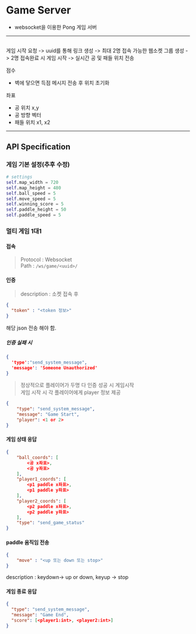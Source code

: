 # Game Server
- websocket을 이용한 Pong 게임 서버

---

## 

게임 시작 요청 -> uuid를 통해 링크 생성 -> 최대 2명 접속 가능한 웹소켓 그룹 생성
-> 2명 접속완료 시 게임 시작 -> 실시간 공 및 패들 위치 전송 

점수 
- 벽에 닿으면 득점 메시지 전송 후 위치 초기화


좌표
- 공 위치 x,y
- 공 방향 벡터
- 패들 위치 x1, x2
---

## API Specification

### 게임 기본 설정(추후 수정)

```python
# settings
self.map_width = 720
self.map_height = 480
self.ball_speed = 5
self.move_speed = 5
self.winning_score = 5
self.paddle_height = 50
self.paddle_speed = 5
```

### 멀티 게임 1대1

#### 접속
> Protocol : Websocket   
> Path : `/ws/game/<uuid>/`   

#### 인증

> description : 소켓 접속 후
```json
{
  "token" : "<token 정보>"
}
```
해당 json 전송 해야 함.   
##### 인증 실패 시
```json
{
  'type':"send_system_message",
  'message': 'Someone Unauthorized'
}
```
> 정상적으로 플레이어가 두명 다 인증 성공 시 게임시작   
> 게임 시작 시 각 플레이어에게 player 정보 제공

```json
{
    "type": "send_system_message",
    "message": "Game Start",
    "player": <1 or 2>
}
```


#### 게임 상태 응답
```json
{
    "ball_coords": [
        <공 x좌표>,
        <공 y좌표>
    ],
    "player1_coords": [
        <p1 paddle x좌표>,
        <p1 paddle y좌표>
    ],
    "player2_coords": [
        <p2 paddle x좌표>,
        <p2 paddle y좌표>
    ],
    "type": "send_game_status"
}
```

#### paddle 움직임 전송
```json
{
    "move" : "<up 또는 down 또는 stop>"
}
```
description : keydown-> up or down, keyup -> stop

#### 게임 종료 응답
```json
{
  "type": "send_system_message",
  "message": "Game End",
  "score": [<player1:int>, <player2:int>]
}
```
